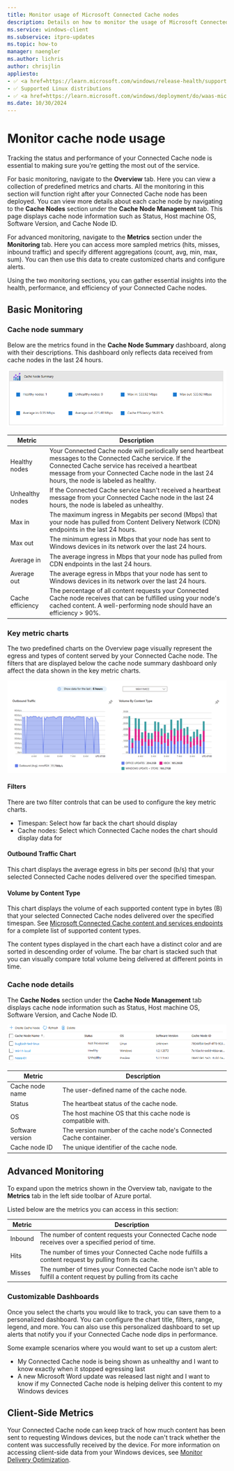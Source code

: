 ```yaml
---
title: Monitor usage of Microsoft Connected Cache nodes
description: Details on how to monitor the usage of Microsoft Connected Cache for Enterprise cache nodes.
ms.service: windows-client
ms.subservice: itpro-updates
ms.topic: how-to
manager: naengler
ms.author: lichris
author: chrisjlin
appliesto: 
- ✅ <a href=https://learn.microsoft.com/windows/release-health/supported-versions-windows-client target=_blank>Windows 11</a>
- ✅ Supported Linux distributions
- ✅ <a href=https://learn.microsoft.com/windows/deployment/do/waas-microsoft-connected-cache target=_blank>Microsoft Connected Cache for Enterprise</a>	
ms.date: 10/30/2024
---
```


# Monitor cache node usage

Tracking the status and performance of your Connected Cache node is essential to making sure you're getting the most out of the service.

For basic monitoring, navigate to the **Overview** tab. Here you can view a collection of predefined metrics and charts. All the monitoring in this section will function right after your Connected Cache node has been deployed. You can view more details about each cache node by navigating to the **Cache Nodes** section under the **Cache Node Management** tab. This page displays cache node information such as Status, Host machine OS, Software Version, and Cache Node ID.

For advanced monitoring, navigate to the **Metrics** section under the **Monitoring** tab. Here you can access more sampled metrics (hits, misses, inbound traffic) and specify different aggregations (count, avg, min, max, sum). You can then use this data to create customized charts and configure alerts.

Using the two monitoring sections, you can gather essential insights into the health, performance, and efficiency of your Connected Cache nodes.

## Basic Monitoring

### Cache node summary

Below are the metrics found in the **Cache Node Summary** dashboard, along with their descriptions. This dashboard only reflects data received from cache nodes in the last 24 hours.

![Screenshot of cache node summary in the Azure portal interface.](images/mcc-ent-cache-node-summary.png)

| Metric | Description |
| --- | --- |
| Healthy nodes | Your Connected Cache node will periodically send heartbeat messages to the Connected Cache service. If the Connected Cache service has received a heartbeat message from your Connected Cache node in the last 24 hours, the node is labeled as healthy. |
| Unhealthy nodes | If the Connected Cache service hasn't received a heartbeat message from your Connected Cache node in the last 24 hours, the node is labeled as unhealthy. |
| Max in | The maximum ingress in Megabits per second (Mbps) that your node has pulled from Content Delivery Network (CDN) endpoints in the last 24 hours. |
| Max out | The minimum egress in Mbps that your node has sent to Windows devices in its network over the last 24 hours. |
| Average in | The average ingress in Mbps that your node has pulled from CDN endpoints in the last 24 hours. |
| Average out | The average egress in Mbps that your node has sent to Windows devices in its network over the last 24 hours. |
| Cache efficiency | The percentage of all content requests your Connected Cache node receives that can be fulfilled using your node's cached content. A well-performing node should have an efficiency > 90%. |

### Key metric charts

The two predefined charts on the Overview page visually represent the egress and types of content served by your Connected Cache node. The filters that are displayed below the cache node summary dashboard only affect the data shown in the key metric charts.

![Screenshot of key metric charts in the Azure portal interface.](images/mcc-ent-key-metric-charts.png)

#### Filters

There are two filter controls that can be used to configure the key metric charts.

- Timespan: Select how far back the chart should display
- Cache nodes: Select which Connected Cache nodes the chart should display data for

#### Outbound Traffic Chart

This chart displays the average egress in bits per second (b/s) that your selected Connected Cache nodes delivered over the specified timespan.

#### Volume by Content Type

This chart displays the volume of each supported content type in bytes (B) that your selected Connected Cache nodes delivered over the specified timespan. See [Microsoft Connected Cache content and services endpoints](delivery-optimization-endpoints.md) for a complete list of supported content types.

The content types displayed in the chart each have a distinct color and are sorted in descending order of volume. The bar chart is stacked such that you can visually compare total volume being delivered at different points in time.

### Cache node details

The **Cache Nodes** section under the **Cache Node Management** tab displays cache node information such as Status, Host machine OS, Software Version, and Cache Node ID.

![Screenshot of cache node details in the Azure portal interface.](images/mcc-ent-cache-node-details.png)

| Metric | Description |
| --- | --- |
| Cache node name | The user-defined name of the cache node. |
| Status | The heartbeat status of the cache node. |
| OS | The host machine OS that this cache node is compatible with. |
| Software version | The version number of the cache node's Connected Cache container. |
| Cache node ID | The unique identifier of the cache node. |

## Advanced Monitoring

To expand upon the metrics shown in the Overview tab, navigate to the **Metrics** tab in the left side toolbar of Azure portal.

Listed below are the metrics you can access in this section:

| Metric | Description |
| --- | --- |
| Inbound | The number of content requests your Connected Cache node receives over a specified period of time. |
| Hits | The number of times your Connected Cache node fulfills a content request by pulling from its cache. |
| Misses | The number of times your Connected Cache node isn't able to fulfill a content request by pulling from its cache |

### Customizable Dashboards

Once you select the charts you would like to track, you can save them to a personalized dashboard. You can configure the chart title, filters, range, legend, and more. You can also use this personalized dashboard to set up alerts that notify you if your Connected Cache node dips in performance.

Some example scenarios where you would want to set up a custom alert:

- My Connected Cache node is being shown as unhealthy and I want to know exactly when it stopped egressing last
- A new Microsoft Word update was released last night and I want to know if my Connected Cache node is helping deliver this content to my Windows devices

## Client-Side Metrics

Your Connected Cache node can keep track of how much content has been sent to requesting Windows devices, but the node can't track whether the content was successfully received by the device. For more information on accessing client-side data from your Windows devices, see [Monitor Delivery Optimization](waas-delivery-optimization-monitor.md).

